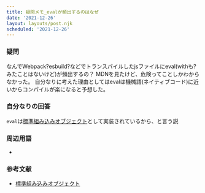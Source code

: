 ```yaml
---
title: 疑問メモ_evalが頻出するのはなぜ
date: '2021-12-26'
layout: layouts/post.njk
scheduled: '2021-12-26'
---
```


### 疑問
なんでWebpack?esbuild?などでトランスパイルしたjsファイルにeval(withも?みたことはないけど)が頻出するの？
MDNを見たけど、危険ってことしかわからなかった。
自分なりに考えた理由としてはevalは機械語(ネイティブコード)に近いからコンパイルが楽になると予想した。

### 自分なりの回答
`eval`は[標準組み込みオブジェクト](https://developer.mozilla.org/ja/docs/Web/JavaScript/Reference/Global_Objects)として実装されているから、と言う説

### 周辺用語
- 


### 参考文献
- [標準組み込みオブジェクト](https://developer.mozilla.org/ja/docs/Web/JavaScript/Reference/Global_Objects)
